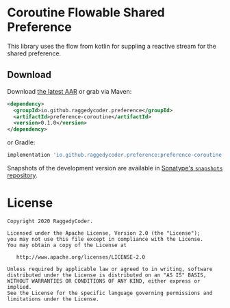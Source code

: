 Coroutine Flowable Shared Preference
====================================

This library uses the flow from kotlin for suppling a reactive stream for the shared preference.

Download
--------

Download [the latest AAR][1] or grab via Maven:
```xml
<dependency>
  <groupId>io.github.raggedycoder.preference</groupId>
  <artifactId>preference-coroutine</artifactId>
  <version>0.1.0</version>
</dependency>
```
or Gradle:
```groovy
implementation 'io.github.raggedycoder.preference:preference-coroutine:0.1.0'
```

Snapshots of the development version are available in [Sonatype's `snapshots` repository][snap].

License
=======

    Copyright 2020 RaggedyCoder.

    Licensed under the Apache License, Version 2.0 (the "License");
    you may not use this file except in compliance with the License.
    You may obtain a copy of the License at

       http://www.apache.org/licenses/LICENSE-2.0

    Unless required by applicable law or agreed to in writing, software
    distributed under the License is distributed on an "AS IS" BASIS,
    WITHOUT WARRANTIES OR CONDITIONS OF ANY KIND, either express or implied.
    See the License for the specific language governing permissions and
    limitations under the License.


 [1]: https://repo1.maven.org/maven2/io/github/raggedycoder/preference/preference-coroutine/0.1.0/preference-coroutine-0.1.0.aar
 [snap]: https://oss.sonatype.org/content/repositories/snapshots/
